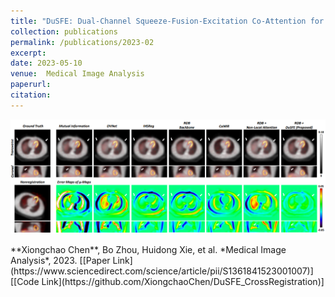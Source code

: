 ```yaml
---
title: "DuSFE: Dual-Channel Squeeze-Fusion-Excitation Co-Attention for Cross-Modality Registration of Cardiac SPECT and CT"
collection: publications
permalink: /publications/2023-02
excerpt: 
date: 2023-05-10
venue:  Medical Image Analysis
paperurl:  
citation: 
---
```

<p align="center">
  <img width="820" src="../figures/2023-MedIA-Chen.png">
</p>
**Xiongchao Chen**, Bo Zhou, Huidong Xie, et al. *Medical Image Analysis*, 2023.  
[[Paper Link](https://www.sciencedirect.com/science/article/pii/S1361841523001007)] [[Code Link](https://github.com/XiongchaoChen/DuSFE_CrossRegistration)]  
